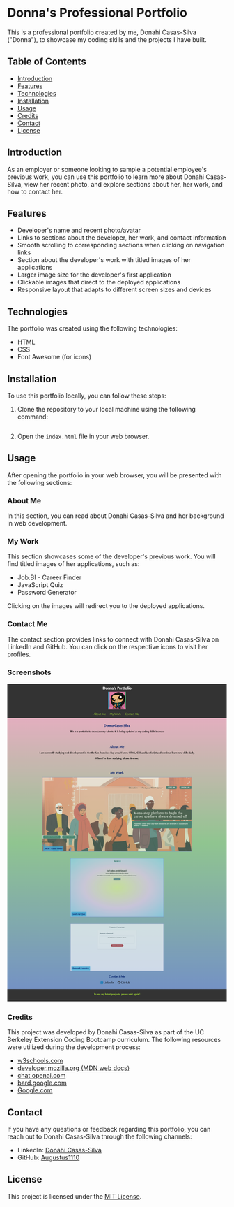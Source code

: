 # Donna's Professional Portfolio

This is a professional portfolio created by me, Donahi Casas-Silva ("Donna"), to showcase my coding skills and the projects I have built.

## Table of Contents
- [Introduction](#introduction)
- [Features](#features)
- [Technologies](#technologies)
- [Installation](#installation)
- [Usage](#usage)
- [Credits](#credits)
- [Contact](#contact)
- [License](#license)

## Introduction
As an employer or someone looking to sample a potential employee's previous work, you can use this portfolio to learn more about Donahi Casas-Silva, view her recent photo, and explore sections about her, her work, and how to contact her.

## Features
- Developer's name and recent photo/avatar
- Links to sections about the developer, her work, and contact information
- Smooth scrolling to corresponding sections when clicking on navigation links
- Section about the developer's work with titled images of her applications
- Larger image size for the developer's first application
- Clickable images that direct to the deployed applications
- Responsive layout that adapts to different screen sizes and devices

## Technologies
The portfolio was created using the following technologies:
- HTML
- CSS
- Font Awesome (for icons)

## Installation
To use this portfolio locally, you can follow these steps:
1. Clone the repository to your local machine using the following command:
   ```
   ```
2. Open the `index.html` file in your web browser.

## Usage
After opening the portfolio in your web browser, you will be presented with the following sections:

### About Me
In this section, you can read about Donahi Casas-Silva and her background in web development. 

### My Work
This section showcases some of the developer's previous work. You will find titled images of her applications, such as:
- Job.BI - Career Finder
- JavaScript Quiz
- Password Generator

Clicking on the images will redirect you to the deployed applications.

### Contact Me
The contact section provides links to connect with Donahi Casas-Silva on LinkedIn and GitHub. You can click on the respective icons to visit her profiles.

### Screenshots

![Portfolio Screenshot](./assets/images/portfolio-screenshot.png)

### Credits
This project was developed by Donahi Casas-Silva as part of the UC Berkeley Extension Coding Bootcamp curriculum. The following resources were utilized during the development process:
- [w3schools.com](https://www.w3schools.com)
- [developer.mozilla.org (MDN web docs)](https://developer.mozilla.org)
- [chat.openai.com](https://chat.openai.com)
- [bard.google.com](https://bard.google.com)
- [Google.com](https://www.google.com)

## Contact
If you have any questions or feedback regarding this portfolio, you can reach out to Donahi Casas-Silva through the following channels:
- LinkedIn: [Donahi Casas-Silva](https://www.linkedin.com/in/meetawesomedonna)
- GitHub: [Augustus1110](https://github.com/Augustus1110)

## License
This project is licensed under the [MIT License](LICENSE).